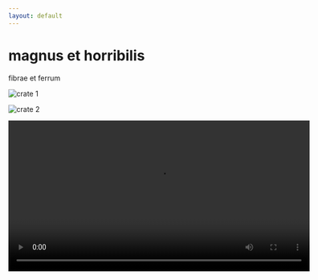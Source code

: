 ```yaml
---
layout: default
---
```


# magnus et horribilis

fibrae et ferrum

![crate 1](http://i.imgur.com/u1zHaNf.jpg)

![crate 2](http://i.imgur.com/aP2PMgz.jpg)

<video loop width="600" controls>
  <source src="http://i.imgur.com/GUsHc8e.webm" type="video/webm">
  Your browser does not support HTML5 video.
</video>